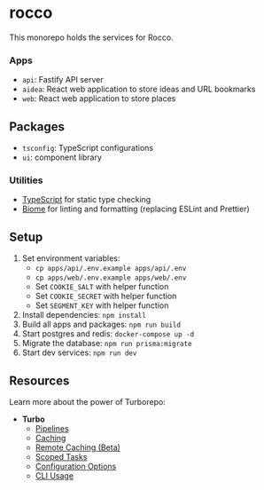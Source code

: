 # rocco

This monorepo holds the services for Rocco.

### Apps

- `api`: Fastify API server
- `aidea`: React web application to store ideas and URL bookmarks
- `web`: React web application to store places

## Packages

- `tsconfig`: TypeScript configurations
- `ui`: component library

### Utilities

- [TypeScript](https://www.typescriptlang.org/) for static type checking
- [Biome](https://biomejs.dev) for linting and formatting (replacing ESLint and Prettier)

## Setup

1. Set environment variables:
   - `cp apps/api/.env.example apps/api/.env`
   - `cp apps/web/.env.example apps/web/.env`
   - Set `COOKIE_SALT` with helper function
   - Set `COOKIE_SECRET` with helper function
   - Set `SEGMENT_KEY` with helper function
1. Install dependencies: `npm install`
1. Build all apps and packages: `npm run build`
1. Start postgres and redis: `docker-compose up -d`
1. Migrate the database: `npm run prisma:migrate`
1. Start dev services: `npm run dev`

## Resources

Learn more about the power of Turborepo:

- **Turbo**
  - [Pipelines](https://turborepo.org/docs/features/pipelines)
  - [Caching](https://turborepo.org/docs/features/caching)
  - [Remote Caching (Beta)](https://turborepo.org/docs/features/remote-caching)
  - [Scoped Tasks](https://turborepo.org/docs/features/scopes)
  - [Configuration Options](https://turborepo.org/docs/reference/configuration)
  - [CLI Usage](https://turborepo.org/docs/reference/command-line-reference)
